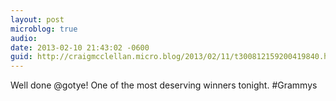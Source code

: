 ```yaml
---
layout: post
microblog: true
audio: 
date: 2013-02-10 21:43:02 -0600
guid: http://craigmcclellan.micro.blog/2013/02/11/t300812159200419840.html
---
```

Well done @gotye! One of the most deserving winners tonight. #Grammys
